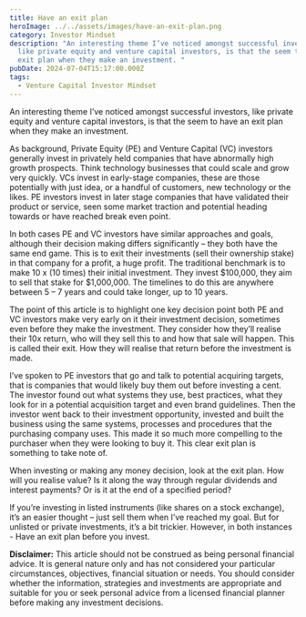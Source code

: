 ```yaml
---
title: Have an exit plan
heroImage: ../../assets/images/have-an-exit-plan.png
category: Investor Mindset
description: "An interesting theme I’ve noticed amongst successful investors,
  like private equity and venture capital investors, is that the seem to have an
  exit plan when they make an investment. "
pubDate: 2024-07-04T15:17:00.000Z
tags:
  - Venture Capital Investor Mindset
---
```

An interesting theme I’ve noticed amongst successful investors, like private equity and venture capital investors, is that the seem to have an exit plan when they make an investment. 

As background, Private Equity (PE) and Venture Capital (VC) investors generally invest in privately held companies that have abnormally high growth prospects. Think technology businesses that could scale and grow very quickly. VCs invest in early-stage companies, these are those potentially with just idea, or a handful of customers, new technology or the likes. PE investors invest in later stage companies that have validated their product or service, seen some market traction and potential heading towards or have reached break even point.  

In both cases PE and VC investors have similar approaches and goals, although their decision making differs significantly – they both have the same end game. This is to exit their investments (sell their ownership stake) in that company for a profit, a huge profit. The traditional benchmark is to make 10 x (10 times) their initial investment. They invest $100,000, they aim to sell that stake for $1,000,000. The timelines to do this are anywhere between 5 – 7 years and could take longer, up to 10 years. 

The point of this article is to highlight one key decision point both PE and VC investors make very early on it their investment decision, sometimes even before they make the investment. They consider how they’ll realise their 10x return, who will they sell this to and how that sale will happen. This is called their exit. How they will realise that return before the investment is made. 

I’ve spoken to PE investors that go and talk to potential acquiring targets, that is companies that would likely buy them out before investing a cent. The investor found out what systems they use, best practices, what they look for in a potential acquisition target and even brand guidelines. Then the investor went back to their investment opportunity, invested and built the business using the same systems, processes and procedures that the purchasing company uses. This made it so much more compelling to the purchaser when they were looking to buy it. This clear exit plan is something to take note of. 

When investing or making any money decision, look at the exit plan. How will you realise value? Is it along the way through regular dividends and interest payments? Or is it at the end of a specified period?     

If you’re investing in listed instruments (like shares on a stock exchange), it’s an easier thought – just sell them when I’ve reached my goal. But for unlisted or private investments, it’s a bit trickier. However, in both instances - Have an exit plan before you invest. 



**Disclaimer:** This article should not be construed as being personal financial advice. It is general nature only and has not considered your particular circumstances, objectives, financial situation or needs. You should consider whether the information, strategies and investments are appropriate and suitable for you or seek personal advice from a licensed financial planner before making any investment decisions.
